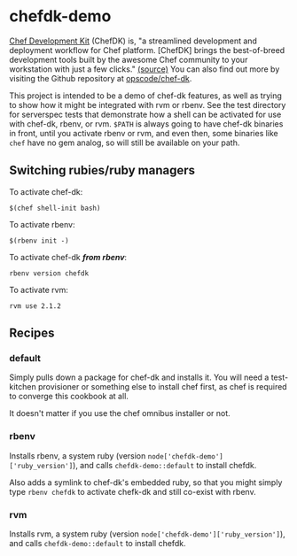 # chefdk-demo

[Chef Development Kit](https://downloads.getchef.com/chef-dk/) (ChefDK) is, "a
streamlined development and deployment workflow for Chef platform. [ChefDK]
brings the best-of-breed development tools built by the awesome Chef community
to your workstation with just a few clicks." [(source)](https://downloads.getchef.com/chef-dk/)
You can also find out more by visiting the Github repository at  [opscode/chef-dk](https://github.com/opscode/chef-dk).

This project is intended to be a demo of chef-dk features, as well as trying to
show how it might be integrated with rvm or rbenv. See the test directory for
serverspec tests that demonstrate how a shell can be activated for use with
chef-dk, rbenv, or rvm. `$PATH` is always going to have chef-dk binaries in
front, until you activate rbenv or rvm, and even then, some binaries like `chef`
have no gem analog, so will still be available on your path.

## Switching rubies/ruby managers

To activate chef-dk:
```
$(chef shell-init bash)
```

To activate rbenv:
```
$(rbenv init -)
```

To activate chef-dk __*from rbenv*__:
```
rbenv version chefdk
```


To activate rvm:
```
rvm use 2.1.2
```



## Recipes

### default

Simply pulls down a package for chef-dk and installs it. You will need a
test-kitchen provisioner or something else to install chef first, as chef is
required to converge this cookbook at all.

It doesn't matter if you use the chef omnibus installer or not.

### rbenv

Installs rbenv, a system ruby (version `node['chefdk-demo']['ruby_version']`),
and calls `chefdk-demo::default` to install chefdk.

Also adds a symlink to chef-dk's embedded ruby, so that you might simply type
`rbenv chefdk` to activate chefk-dk and still co-exist with rbenv.

### rvm

Installs rvm, a system ruby (version `node['chefdk-demo']['ruby_version']`),
and calls `chefdk-demo::default` to install chefdk.
